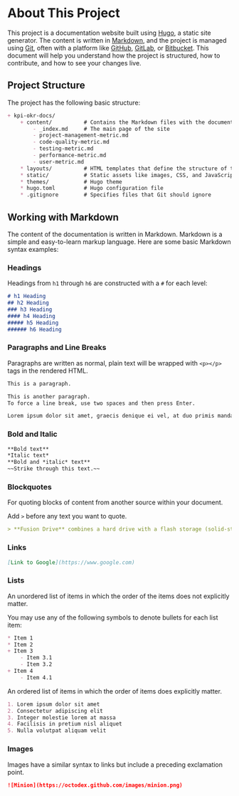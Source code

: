 # About This Project

This project is a documentation website built using [Hugo](https://gohugo.io/), a static site generator. The content is written in [Markdown](https://www.markdownguide.org/), and the project is managed using [Git](https://git-scm.com/), often with a platform like [GitHub](https://github.com/), [GitLab](https://about.gitlab.com/), or [Bitbucket](https://bitbucket.org/). This document will help you understand how the project is structured, how to contribute, and how to see your changes live.

## Project Structure

The project has the following basic structure:

```markdown
+ kpi-okr-docs/
    + content/          # Contains the Markdown files with the documentation content
        - _index.md     # The main page of the site
        - project-management-metric.md
        - code-quality-metric.md
        - testing-metric.md
        - performance-metric.md
        - user-metric.md
    * layouts/          # HTML templates that define the structure of the pages
    * static/           # Static assets like images, CSS, and JavaScript
    * themes/           # Hugo theme
    * hugo.toml         # Hugo configuration file
    * .gitignore        # Specifies files that Git should ignore
```

## Working with Markdown

The content of the documentation is written in Markdown. Markdown is a simple and easy-to-learn markup language. Here are some basic Markdown syntax examples:

### Headings

Headings from `h1` through `h6` are constructed with a `#` for each level:

```markdown
# h1 Heading
## h2 Heading
### h3 Heading
#### h4 Heading
##### h5 Heading
###### h6 Heading
```

### Paragraphs and Line Breaks

Paragraphs are written as normal, plain text will be wrapped with `<p></p>` tags in the rendered HTML.


```markdown
This is a paragraph.

This is another paragraph.
To force a line break, use two spaces and then press Enter.

Lorem ipsum dolor sit amet, graecis denique ei vel, at duo primis mandamus. Et legere ocurreret pri, animal tacimates complectitur ad cum. Cu eum inermis inimicus efficiendi. Labore officiis his ex, soluta officiis concludaturque ei qui, vide sensibus vim ad.
```

### Bold and Italic

```markdown
**Bold text**
*Italic text*
**Bold and *italic* text**
~~Strike through this text.~~
```

### Blockquotes

For quoting blocks of content from another source within your document.

Add `>` before any text you want to quote.

```markdown
> **Fusion Drive** combines a hard drive with a flash storage (solid-state drive) and presents it as a single logical volume with the space of both drives combined.
```

### Links

```markdown
[Link to Google](https://www.google.com)
```

### Lists

An unordered list of items in which the order of the items does not explicitly matter.

You may use any of the following symbols to denote bullets for each list item:

```markdown
* Item 1
* Item 2
+ Item 3
    - Item 3.1
    - Item 3.2
+ Item 4
    - Item 4.1
```

An ordered list of items in which the order of items does explicitly matter.

```markdown
1. Lorem ipsum dolor sit amet
2. Consectetur adipiscing elit
3. Integer molestie lorem at massa
4. Facilisis in pretium nisl aliquet
5. Nulla volutpat aliquam velit
```

### Images

Images have a similar syntax to links but include a preceding exclamation point.

```markdown
![Minion](https://octodex.github.com/images/minion.png)
```
